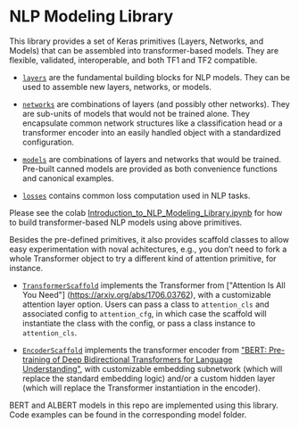 # NLP Modeling Library

This library provides a set of Keras primitives (Layers, Networks, and Models)
that can be assembled into transformer-based models. They are
flexible, validated, interoperable, and both TF1 and TF2 compatible.

* [`layers`](layers) are the fundamental building blocks for NLP models.
They can be used to assemble new layers, networks, or models.

* [`networks`](networks) are combinations of layers (and possibly other networks). They are sub-units of models that would not be trained alone. They
encapsulate common network structures like a classification head
or a transformer encoder into an easily handled object with a
standardized configuration.

* [`models`](models) are combinations of layers and networks that would be trained. Pre-built canned models are provided as both convenience functions and canonical examples.

* [`losses`](losses) contains common loss computation used in NLP tasks.

Please see the colab
[Introduction_to_NLP_Modeling_Library.ipynb](https://colab.sandbox.google.com/github/tensorflow/models/blob/master/official/colab/nlp/nlp_modeling_library_intro.ipynb)
for how to build transformer-based NLP models using above primitives.

Besides the pre-defined primitives, it also provides scaffold classes to allow
easy experimentation with noval achitectures, e.g., you don’t need to fork a whole Transformer object to try a different kind of attention primitive, for instance.

* [`TransformerScaffold`](layers/transformer_scaffold.py) implements the
Transformer from ["Attention Is All You Need"]
(https://arxiv.org/abs/1706.03762), with a customizable attention layer
option. Users can pass a class to `attention_cls` and associated config to
`attention_cfg`, in which case the scaffold will instantiate the class with
the config, or pass a class instance to `attention_cls`.

* [`EncoderScaffold`](networks/encoder_scaffold.py) implements the transformer
encoder from ["BERT: Pre-training of Deep Bidirectional Transformers for
Language Understanding"](https://arxiv.org/abs/1810.04805), with customizable
embedding subnetwork (which will replace the standard embedding logic) and/or a
custom hidden layer (which will replace the Transformer instantiation in the
encoder).

BERT and ALBERT models in this repo are implemented using this library. Code examples can be found in the corresponding model folder.







